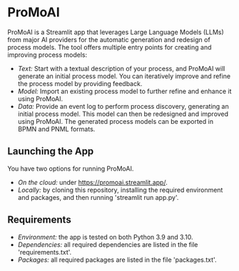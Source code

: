 # ProMoAI
ProMoAI is a Streamlit app that leverages Large Language Models (LLMs) from major AI providers for the automatic generation and redesign of process models. The tool offers multiple entry points for creating and improving process models:
* *Text:* Start with a textual description of your process, and ProMoAI will generate an initial process model. You can iteratively improve and refine the process model by providing feedback.
* *Model:* Import an existing process model to further refine and enhance it using ProMoAI.
* *Data:* Provide an event log to perform process discovery, generating an initial process model. This model can then be redesigned and improved using ProMoAI.
The generated process models can be exported in BPMN and PNML formats.

## Launching the App
You have two options for running ProMoAI.
* *On the cloud:* under https://promoai.streamlit.app/.
* *Locally:* by cloning this repository, installing the required environment and packages, and then running 'streamlit run app.py'.


## Requirements

* *Environment:* the app is tested on both Python 3.9 and 3.10.
* *Dependencies:* all required dependencies are listed in the file 'requirements.txt'.
* *Packages:* all required packages are listed in the file 'packages.txt'.
